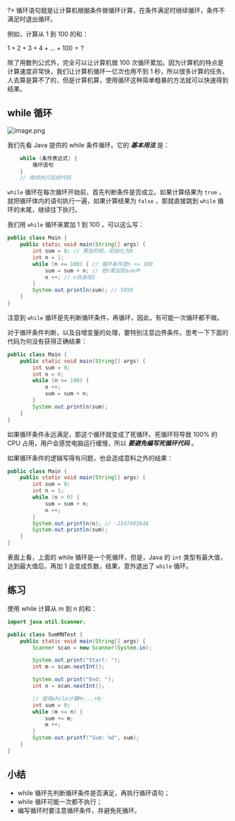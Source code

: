 ?> 循环语句就是让计算机根据条件做循环计算，在条件满足时继续循环，条件不满足时退出循环。

例如，计算从 1 到 100 的和：

$1 + 2 + 3 + 4 + … + 100 = ?$

除了用数列公式外，完全可以让计算机做 100 次循环累加。因为计算机的特点是计算速度非常快，我们让计算机循环一亿次也用不到 1 秒，所以很多计算的任务，人去算是算不了的，但是计算机算，使用循环这种简单粗暴的方法就可以快速得到结果。

## while 循环

​![image.png](https://cdn.gxmnzl.xyz/img/SE0225.png)

我们先看 Java 提供的 while 条件循环。它的 ***基本用法*** 是：

```java
    while (条件表达式) {
        循环语句
    }
    // 继续执行后续代码
```

`while` 循环在每次循环开始前，首先判断条件是否成立。如果计算结果为 `true` ，就把循环体内的语句执行一遍，如果计算结果为 `false` ，那就直接跳到 `while` 循环的末尾，继续往下执行。

我们用 `while` 循环来累加 1 到 100 ，可以这么写：

```java
public class Main {
    public static void main(String[] args) {
        int sum = 0; // 累加的和，初始化为0
        int n = 1;
        while (n <= 100) { // 循环条件是n <= 100
            sum = sum + n; // 把n累加到sum中
            n ++; // n自身加1
        }
        System.out.println(sum); // 5050
    }
}
```

注意到 `while` 循环是先判断循环条件，再循环，因此，有可能一次循环都不做。

对于循环条件判断，以及自增变量的处理，要特别注意边界条件。思考一下下面的代码为何没有获得正确结果：

```java
public class Main {
    public static void main(String[] args) {
        int sum = 0;
        int n = 0;
        while (n <= 100) {
            n ++; 
            sum = sum + n; 
        }
        System.out.println(sum);
    }
}
```

如果循环条件永远满足，那这个循环就变成了死循环。死循环将导致 100% 的 CPU 占用，用户会感觉电脑运行缓慢，所以 ***要避免编写死循环代码*** 。

如果循环条件的逻辑写得有问题，也会造成意料之外的结果：

```java
public class Main {
    public static void main(String[] args) {
        int sum = 0;
        int n = 1;
        while (n > 0) {
            sum = sum + n;
            n ++;
        }
        System.out.println(n); // -2147483648
        System.out.println(sum);
    }
}
```

表面上看，上面的 while 循环是一个死循环，但是，Java 的 `int` 类型有最大值，达到最大值后，再加 1 会变成负数，结果，意外退出了 `while` 循环。

## 练习

使用 while 计算从 m 到 n 的和：

```java
import java.util.Scanner;

public class SumMNTest {
    public static void main(String[] args) {
        Scanner scan = new Scanner(System.in);

        System.out.print("Start: ");
        int m = scan.nextInt();

        System.out.print("End: ");
        int n = scan.nextInt();

        // 使用while计算M+...+N:
        int sum = 0;
        while (m <= n) {
            sum += m;
            m ++;
        }
        System.out.printf("Sum: %d", sum);
    }
}
```


## 小结

- while 循环先判断循环条件是否满足，再执行循环语句；
- while 循环可能一次都不执行；
- 编写循环时要注意循环条件，并避免死循环。
